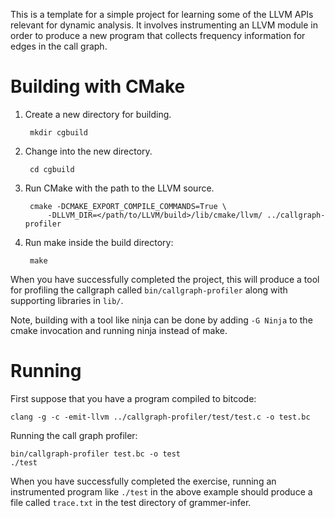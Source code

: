 This is a template for a simple project for learning some of the LLVM APIs
relevant for dynamic analysis. It involves instrumenting an LLVM module in
order to produce a new program that collects frequency information for edges
in the call graph.


Building with CMake
==============================================

1. Create a new directory for building.

        mkdir cgbuild

2. Change into the new directory.

        cd cgbuild

3. Run CMake with the path to the LLVM source.

        cmake -DCMAKE_EXPORT_COMPILE_COMMANDS=True \
            -DLLVM_DIR=</path/to/LLVM/build>/lib/cmake/llvm/ ../callgraph-profiler

4. Run make inside the build directory:

        make

When you have successfully completed the project, this will produce a tool
for profiling the callgraph called `bin/callgraph-profiler` along with
supporting libraries in `lib/`.

Note, building with a tool like ninja can be done by adding `-G Ninja` to
the cmake invocation and running ninja instead of make.

Running
==============================================

First suppose that you have a program compiled to bitcode:

    clang -g -c -emit-llvm ../callgraph-profiler/test/test.c -o test.bc

Running the call graph profiler:

    bin/callgraph-profiler test.bc -o test
    ./test

When you have successfully completed the exercise, running an instrumented
program like `./test` in the above example should produce a file called
`trace.txt` in the test directory of grammer-infer.




